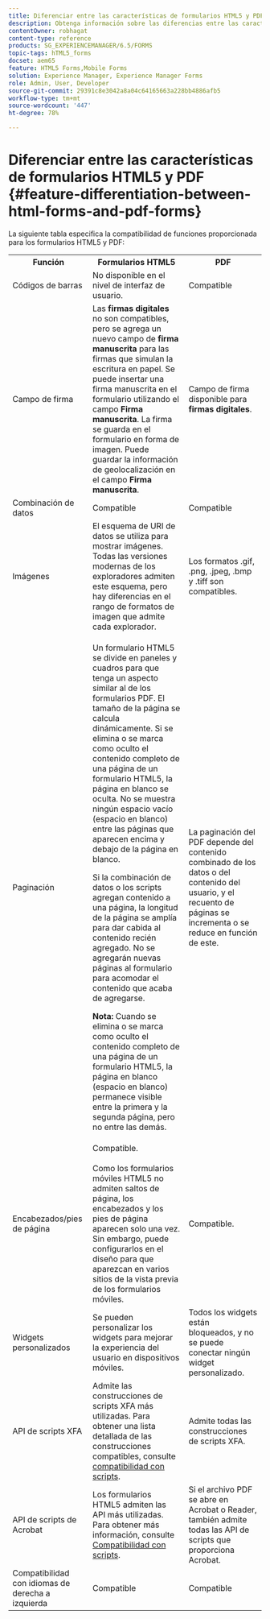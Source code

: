 ```yaml
---
title: Diferenciar entre las características de formularios HTML5 y PDF
description: Obtenga información sobre las diferencias entre las características de los formularios HTML5 y PDF forms.
contentOwner: robhagat
content-type: reference
products: SG_EXPERIENCEMANAGER/6.5/FORMS
topic-tags: hTML5_forms
docset: aem65
feature: HTML5 Forms,Mobile Forms
solution: Experience Manager, Experience Manager Forms
role: Admin, User, Developer
source-git-commit: 29391c8e3042a8a04c64165663a228bb4886afb5
workflow-type: tm+mt
source-wordcount: '447'
ht-degree: 78%

---
```


# Diferenciar entre las características de formularios HTML5 y PDF {#feature-differentiation-between-html-forms-and-pdf-forms}

La siguiente tabla especifica la compatibilidad de funciones proporcionada para los formularios HTML5 y PDF:

<table>
 <tbody>
  <tr>
   <th>Función</th>
   <th>Formularios HTML5</th>
   <th>PDF</th>
  </tr>
  <tr>
   <td>Códigos de barras<br /> </td>
   <td>No disponible en el nivel de interfaz de usuario. </td>
   <td>Compatible</td>
  </tr>
  <tr>
   <td>Campo de firma<br /> </td>
   <td>Las <strong>firmas digitales</strong> no son compatibles, pero se agrega un nuevo campo de <strong>firma manuscrita</strong> para las firmas que simulan la escritura en papel. Se puede insertar una firma manuscrita en el formulario utilizando el campo <strong>Firma manuscrita</strong>. La firma se guarda en el formulario en forma de imagen. Puede guardar la información de geolocalización en el campo <strong>Firma manuscrita</strong>.</td>
   <td>Campo de firma disponible para <strong>firmas digitales</strong>.</td>
  </tr>
  <tr>
   <td>Combinación de datos</td>
   <td>Compatible</td>
   <td>Compatible </td>
  </tr>
  <tr>
   <td>Imágenes</td>
   <td>El esquema de URI de datos se utiliza para mostrar imágenes. Todas las versiones modernas de los exploradores admiten este esquema, pero hay diferencias en el rango de formatos de imagen que admite cada explorador.<br /> </td>
   <td>Los formatos .gif, .png, .jpeg, .bmp y .tiff son compatibles.</td>
  </tr>
  <tr>
   <td>Paginación<br /> </td>
   <td><p>Un formulario HTML5 se divide en paneles y cuadros para que tenga un aspecto similar al de los formularios PDF. El tamaño de la página se calcula dinámicamente. Si se elimina o se marca como oculto el contenido completo de una página de un formulario HTML5, la página en blanco se oculta. No se muestra ningún espacio vacío (espacio en blanco) entre las páginas que aparecen encima y debajo de la página en blanco.</p> <p>Si la combinación de datos o los scripts agregan contenido a una página, la longitud de la página se amplía para dar cabida al contenido recién agregado. No se agregarán nuevas páginas al formulario para acomodar el contenido que acaba de agregarse. </p> <p><strong>Nota:</strong> Cuando se elimina o se marca como oculto el contenido completo de una página de un formulario HTML5, la página en blanco (espacio en blanco) permanece visible entre la primera y la segunda página, pero no entre las demás.</p> </td>
   <td>La paginación del PDF depende del contenido combinado de los datos o del contenido del usuario, y el recuento de páginas se incrementa o se reduce en función de este.</td>
  </tr>
  <tr>
   <td>Encabezados/pies de página </td>
   <td>Compatible. <br /> <br /> Como los formularios móviles HTML5 no admiten saltos de página, los encabezados y los pies de página aparecen solo una vez. Sin embargo, puede configurarlos en el diseño para que aparezcan en varios sitios de la vista previa de los formularios móviles.<br /> </td>
   <td>Compatible.</td>
  </tr>
  <tr>
   <td>Widgets personalizados</td>
   <td>Se pueden personalizar los widgets para mejorar la experiencia del usuario en dispositivos móviles.<br /> </td>
   <td>Todos los widgets están bloqueados, y no se puede conectar ningún widget personalizado.<br /> </td>
  </tr>
  <tr>
   <td>API de scripts XFA</td>
   <td>Admite las construcciones de scripts XFA más utilizadas. Para obtener una lista detallada de las construcciones compatibles, consulte <a href="/help/forms/using/scripting-support.md">compatibilidad con scripts</a>.</td>
   <td>Admite todas las construcciones de scripts XFA.</td>
  </tr>
  <tr>
   <td>API de scripts de Acrobat </td>
   <td>Los formularios HTML5 admiten las API más utilizadas. Para obtener más información, consulte <a href="/help/forms/using/scripting-support.md">Compatibilidad con scripts</a>.</td>
   <td>Si el archivo PDF se abre en Acrobat o Reader, también admite todas las API de scripts que proporciona Acrobat.</td>
  </tr>
  <tr>
   <td>Compatibilidad con idiomas de derecha a izquierda </td>
   <td>Compatible</td>
   <td>Compatible </td>
  </tr>
 </tbody>
</table>

<!--Follow the best practices to enable a form template for HTML5 renditions and ensure that the behavior and appearance of HTML5 forms and XFA-based PDF is consistent. For detailed list of best practices, see [Best practices to design an HTML5 form.](/help/forms/using/best-practices-design-html5-forms.md)-->
